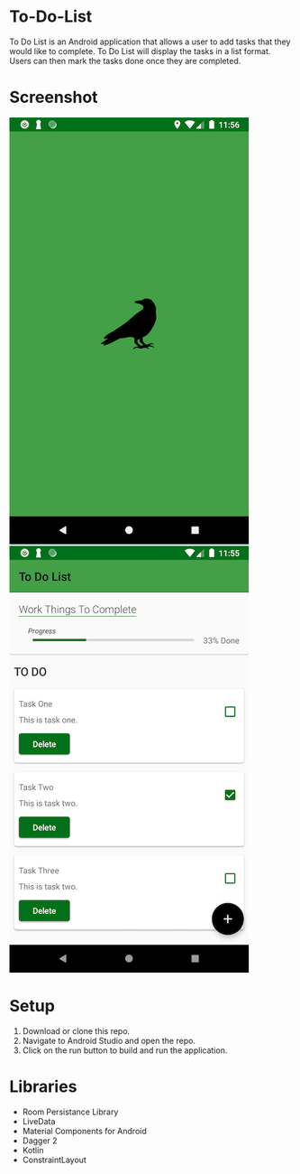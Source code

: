 # To-Do-List
To Do List is an Android application that allows a user to add tasks that they would like to complete. To Do List will display the tasks in
a list format. Users can then mark the tasks done once they are completed.

# Screenshot
![Screenshot](https://github.com/PabiMoloi/To-Do-List/blob/master/art/splash.png)
![Screenshot](https://github.com/PabiMoloi/To-Do-List/blob/master/art/task_list.png)

# Setup
1. Download or clone this repo.
2. Navigate to Android Studio and open the repo.
3. Click on the run button to build and run the application.

# Libraries
- Room Persistance Library
- LiveData
- Material Components for Android
- Dagger 2
- Kotlin
- ConstraintLayout
